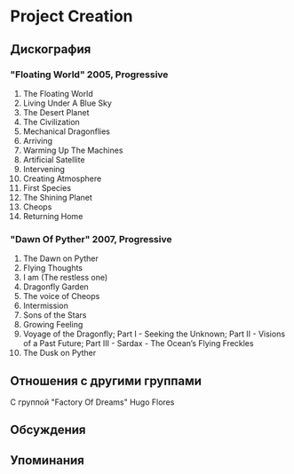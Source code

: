 # Project Creation



## Дискография

### "Floating World" 2005, Progressive

1. The Floating World	 
2. Living Under A Blue Sky	 
3. The Desert Planet	 
4. The Civilization	 
5. Mechanical Dragonflies	 
6. Arriving	 
7. Warming Up The Machines	 
8. Artificial Satellite	 
9. Intervening	 
10. Creating Atmosphere	 
11. First Species	 
12. The Shining Planet	 
13. Cheops	 
14. Returning Home

### "Dawn Of Pyther" 2007, Progressive

1. The Dawn on Pyther	 
2. Flying Thoughts	 
3. I am (The restless one)	 
4. Dragonfly Garden	 
5. The voice of Cheops 
6. Intermission	 
7. Sons of the Stars	 
8. Growing Feeling	 
9. Voyage of the Dragonfly; Part I - Seeking the Unknown; Part II - Visions of a Past Future; Part III - Sardax - The Ocean’s Flying Freckles 
10. The Dusk on Pyther


## Отношения с другими группами

C группой "Factory Of Dreams" Hugo Flores

## Обсуждения


## Упоминания

